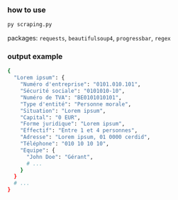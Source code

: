 ### how to use

```sh
py scraping.py
```

packages: `requests`, `beautifulsoup4`, `progressbar`, `regex`

### output example

```sh
{
  "Lorem ipsum": {
    "Numéro d'entreprise": "0101.010.101",
    "Sécurité sociale": "0101010-10",
    "Numéro de TVA": "BE0101010101",
    "Type d'entité": "Personne morale",
    "Situation": "Lorem ipsum",
    "Capital": "0 EUR",
    "Forme juridique": "Lorem ipsum",
    "Effectif": "Entre 1 et 4 personnes",
    "Adresse": "Lorem ipsum, 01 0000 cerdid",
    "Téléphone": "010 10 10 10",
    "Equipe": {
      "John Doe": "Gérant",
	  # ...
    }
  }
  # ...
}
```

